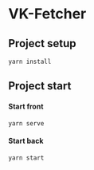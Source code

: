 # VK-Fetcher

## Project setup
```
yarn install
```
## Project start
#### Start front
```
yarn serve
```
#### Start back
```
yarn start
```


